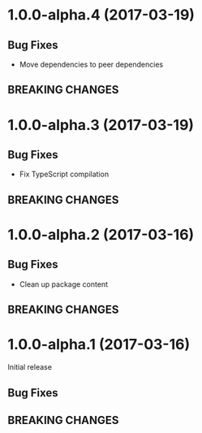 # 1.0.0-alpha.4 (2017-03-19)

## Bug Fixes

- Move dependencies to peer dependencies

## BREAKING CHANGES

# 1.0.0-alpha.3 (2017-03-19)

## Bug Fixes

- Fix TypeScript compilation

## BREAKING CHANGES

# 1.0.0-alpha.2 (2017-03-16)

## Bug Fixes

- Clean up package content

## BREAKING CHANGES

# 1.0.0-alpha.1 (2017-03-16)

Initial release

## Bug Fixes

## BREAKING CHANGES
